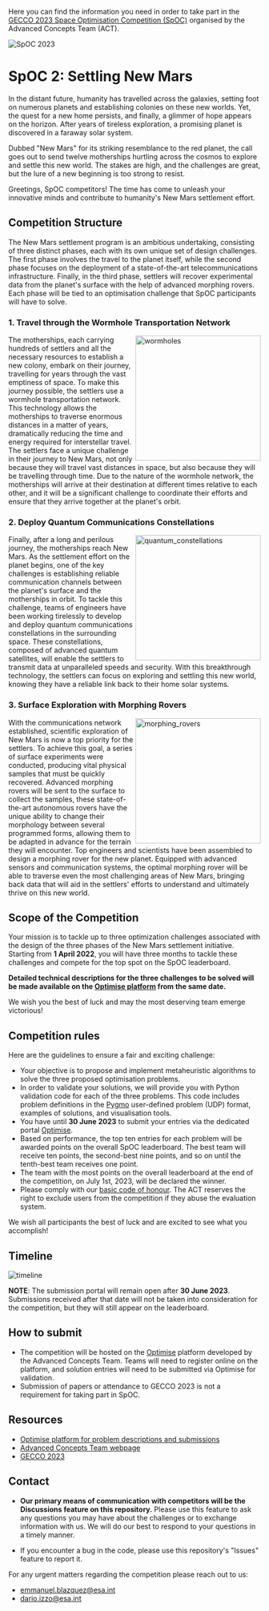 Here you can find the information you need in order to take part in the [GECCO 2023 Space Optimisation Competition (SpOC)](/news/2023-02-20-SpoC_2023_announcement) organised by the Advanced Concepts Team (ACT).

<Image src="./images/spoc2_teaser_1440p.png" align="center" alt="SpOC 2023"/>


# SpOC 2: Settling New Mars
In the distant future, humanity has travelled across the galaxies, setting foot on numerous planets and establishing colonies on these new worlds. Yet, the quest for a new home persists, and finally, a glimmer of hope appears on the horizon. After years of tireless exploration, a promising planet is discovered in a faraway solar system.

Dubbed "New Mars" for its striking resemblance to the red planet, the call goes out to send twelve motherships hurtling across the cosmos to explore and settle this new world. The stakes are high, and the challenges are great, but the lure of a new beginning is too strong to resist.

Greetings, SpOC competitors! The time has come to unleash your innovative minds and contribute to humanity's New Mars settlement effort.


## Competition Structure

The New Mars settlement program is an ambitious undertaking, consisting of three distinct phases, each with its own unique set of design challenges. The first phase involves the travel to the planet itself, while the second phase focuses on the deployment of a state-of-the-art telecommunications infrastructure. Finally, in the third phase, settlers will recover experimental data from the planet's surface with the help of advanced morphing rovers. Each phase will be tied to an optimisation challenge that SpOC participants will have to solve.

### 1. Travel through the Wormhole Transportation Network

<Image src="./images/wormholes.png" align="right"  alt="wormholes" width="250" height="250"/>

The motherships, each carrying hundreds of settlers and all the necessary resources to establish a new colony, embark on their journey, travelling for years through the vast emptiness of space. To make this journey possible, the settlers use a wormhole transportation network. This technology allows the motherships to traverse enormous distances in a matter of years, dramatically reducing the time and energy required for interstellar travel. The settlers face a unique challenge in their journey to New Mars, not only because they will travel vast distances in space, but also because they will be travelling through time. Due to the nature of the wormhole network, the motherships will arrive at their destination at different times relative to each other, and it will be a significant challenge to coordinate their efforts and ensure that they arrive together at the planet's orbit.

### 2. Deploy Quantum Communications Constellations

<Image src="./images/quantum_constellations.png" align="right"  alt="quantum_constellations" width="250" height="250"/>

Finally, after a long and perilous journey, the motherships reach New Mars. As the settlement effort on the planet begins, one of the key challenges is establishing reliable communication channels between the planet's surface and the motherships in orbit. To tackle this challenge, teams of engineers have been working tirelessly to develop and deploy quantum communications constellations in the surrounding space. These constellations, composed of advanced quantum satellites, will enable the settlers to transmit data at unparalleled speeds and security. With this breakthrough technology, the settlers can focus on exploring and settling this new world, knowing they have a reliable link back to their home solar systems.

### 3. Surface Exploration with Morphing Rovers

<Image src="./images/morphing_rovers.png" align="right"  alt="morphing_rovers" width="250" height="250"/>

With the communications network established, scientific exploration of New Mars is now a top priority for the settlers. To achieve this goal, a series of surface experiments were conducted, producing vital physical samples that must be quickly recovered. Advanced morphing rovers will be sent to the surface to collect the samples, these state-of-the-art autonomous rovers have the unique ability to change their morphology between several programmed forms, allowing them to be adapted in advance for the terrain they will encounter. Top engineers and scientists have been assembled to design a morphing rover for the new planet. Equipped with advanced sensors and communication systems, the optimal morphing rover will be able to traverse even the most challenging areas of New Mars, bringing back data that will aid in the settlers' efforts to understand and ultimately thrive on this new world.

## Scope of the Competition

 Your mission is to tackle up to three optimization challenges associated with the design of the three phases of the New Mars settlement initiative. Starting from **1 April 2022**, you will have three months to tackle these challenges and compete for the top spot on the SpOC leaderboard. 
 
 **Detailed technical descriptions for the three challenges to be solved will be made available on the [Optimise platform](https://optimise.esa.int/) from the same date.** 
 
 We wish you the best of luck and may the most deserving team emerge victorious!

## Competition rules

Here are the guidelines to ensure a fair and exciting challenge:

- Your objective is to propose and implement metaheuristic algorithms to solve the three proposed optimisation problems.
- In order to validate your solutions, we will provide you with Python validation code for each of the three problems. This code includes problem definitions in the [Pygmo](https://esa.github.io/pygmo2/#) user-defined problem (UDP) format, examples of solutions, and visualisation tools.
- You have until **30 June 2023** to submit your entries via the dedicated portal [Optimise](https://optimise.esa.int/).
- Based on performance, the top ten entries for each problem will be awarded points on the overall SpOC leaderboard. The best team will receive ten points, the second-best nine points, and so on until the tenth-best team receives one point.
- The team with the most points on the overall leaderboard at the end of the competition, on July 1st, 2023, will be declared the winner.
- Please comply with our [basic code of honour](https://optimise.esa.int/terms). The ACT reserves the right to exclude users from the competition if they abuse the evaluation system.

We wish all participants the best of luck and are excited to see what you accomplish!

## Timeline

<Image src="./images/timeline-2023.png" alt="timeline" />

**NOTE**: The submission portal will remain open after **30 June 2023**. Submissions received after that date will not be taken into consideration for the competition, but they will still appear on the leaderboard.

## How to submit

- The competition will be hosted on the [Optimise](https://optimise.esa.int/) platform developed by the Advanced Concepts Team. Teams will need to register online on the platform, and solution entries will need to be submitted via Optimise for validation.
- Submission of papers or attendance to GECCO 2023 is not a requirement for taking part in SpOC.


## Resources

- [Optimise platform for problem descriptions and submissions](https://optimise.esa.int/)
- [Advanced Concepts Team webpage](https://www.esa.int/gsp/ACT/)
- [GECCO 2023](https://gecco-2023.sigevo.org/HomePage)

## Contact

- **Our primary means of communication with competitors will be the Discussions feature on this repository.** Please use this feature to ask any questions you may have about the challenges or to exchange information with us. We will do our best to respond to your questions in a timely manner.

- If you encounter a bug in the code, please use this repository's "Issues" feature to report it.

For any urgent matters regarding the competition please reach out to us:
- <emmanuel.blazquez@esa.int>
- <dario.izzo@esa.int>
